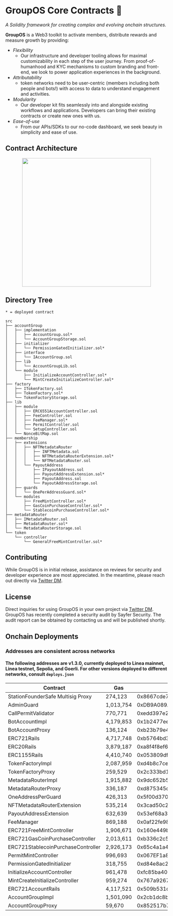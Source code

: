 # GroupOS Core Contracts 🧙

_A Solidity framework for creating complex and evolving onchain structures._

**GroupOS** is a Web3 toolkit to activate members, distribute rewards and measure growth by providing:

  - *Flexibility* 
    - Our infrastructure and developer tooling allows for maximal customizability in each step of the user journey. From proof-of-humanhood and KYC mechanisms to custom branding and front-end, we look to power application experiences in the background.
  - *Attributability* 
    - token networks need to be user-centric (members including both people and bots!) with access to data to understand engagement and activities.
  - *Modularity* 
    - Our developer kit fits seamlessly into and alongside existing workflows and applications. Developers can bring their existing contracts or create new ones with us.
  - *Ease-of-use*
    - From our APIs/SDKs to our no-code dashboard, we seek beauty in simplicity and ease of use.


## Contract Architecture

<div style="text-align:center"><img src="https://github.com/0xStation/tokens-v1/assets/80549215/a68b8a19-4568-45a7-9d32-d5738409081e" width="400" ></div>

## Directory Tree

```
* = deployed contract

src
├── accountGroup
│   ├── implementation
│   │   ├── AccountGroup.sol*
│   │   └── AccountGroupStorage.sol
│   ├── initializer
│   │   └── PermissionGatedInitializer.sol*
│   ├── interface
│   │   └── IAccountGroup.sol
│   ├── lib
│   │   └── AccountGroupLib.sol
│   └── module
│       ├── InitializeAccountController.sol*
│       └── MintCreateInitializeController.sol*
├── factory
│   ├── ITokenFactory.sol
│   ├── TokenFactory.sol*
│   └── TokenFactoryStorage.sol
├── lib
│   ├── module
│   │   ├── ERC6551AccountController.sol
│   │   ├── FeeController.sol
│   │   ├── FeeManager.sol*
│   │   ├── PermitController.sol
│   │   └── SetupController.sol
│   └── NonceBitMap.sol
├── membership
│   ├── extensions
│   │   ├── NFTMetadataRouter
│   │   │   ├── INFTMetadata.sol
│   │   │   ├── NFTMetadataRouterExtension.sol*
│   │   │   └── NFTMetadataRouter.sol
│   │   └── PayoutAddress
│   │       ├── IPayoutAddress.sol
│   │       ├── PayoutAddressExtension.sol*
│   │       ├── PayoutAddress.sol
│   │       └── PayoutAddressStorage.sol
│   ├── guards
│   │   └── OnePerAddressGuard.sol*
│   └── modules
│       ├── FreeMintController.sol*
│       ├── GasCoinPurchaseController.sol*
│       └── StablecoinPurchaseController.sol*
├── metadataRouter
│   ├── IMetadataRouter.sol
│   ├── MetadataRouter.sol*
│   └── MetadataRouterStorage.sol
└── token
    └── controller
        └── GeneralFreeMintController.sol*
```

## Contributing

While GroupOS is in initial release, assistance on reviews for security and developer experience are most appreciated. In the meantime, please reach out directly via [Twitter DM](https://twitter.com/ilikesymmetry).

## License

Direct inquiries for using GroupOS in your own project via [Twitter DM](https://twitter.com/ilikesymmetry). GroupOS has recently completed a security audit by Sayfer Security. The audit report can be obtained by contacting us and will be published shortly.

## Onchain Deployments
### Addresses are consistent across networks
#### The following addresses are v1.3.0, currently deployed to Linea mainnet, Linea testnet, Sepolia, and Goerli. For other versions deployed to different networks, consult `deploys.json`

| Contract | Gas | Address |
| --- | --- | --- |
| StationFounderSafe Multisig Proxy |  274,123 | 0x8667cde7a8De51ea1d0C8E215845E74c04192D09 | 
| AdminGuard | 1,013,754 | 0xDB9A089A20D4b8cDef355ca474323b6C832D9776 | 
| CallPermitValidator | 770,771 | 0xedd397e2947f3c400db6f0b5914fb621838cfb72 | 
| BotAccountImpl | 4,179,853 | 0x1b2477eee03a4aff7a0079dcffafd068a922feb0 | 
| BotAccountProxy | 136,124 | 0xb23b79e466d8736f541354ab72d56f06ed0b7e5d | 
| ERC721Rails | 4,717,748 | 0xb5764bd3ad21a58f723db04aeb97a428c7bdde2a | 
| ERC20Rails | 3,879,187 | 0xa8f4f8ef600dd6ff538426fc206e8a1457d90d95 | 
| ERC1155Rails | 4,410,740 | 0x053809dfdd2443616d324c93e1dfc6a2076f976b |  
| TokenFactoryImpl | 2,087,959 | 0xd4b8c7ceaf8d7fc4b34b157f31be0d8e9e9022af | 
| TokenFactoryProxy | 259,529 | 0x2c333bd1316ce1af9ebf017a595d6f8ab5f6bd1a | 
| MetadataRouterImpl | 1,915,882 | 0x9dc652b502731d9a41fb60bcce9bc33b74619b4c | 
| MetadataRouterProxy | 336,187 | 0xd875345db38a113f3dd8f766f57cbbd2c4c2ab99 | 
| OneAddressPerGuard | 426,313 | 0x5f00d3707f1e4183003e75d3e995b814fb8fabe6 | 
| NFTMetadataRouterExtension | 535,214 | 0x3cad50c2621a4da3a5199370ceb00d6055d29650 | 
| PayoutAddressExtension | 632,639 | 0x53ef68a35f9ae248f28584ab8e724896eb2d41c5 | 
| FeeManager | 869,188 | 0x0af22fe98babe7b3dedc14ba3e0f33e9e63444f3 | 
| ERC721FreeMintController | 1,906,671 | 0x160e449bf97edbf5427717271bbfffd53e3f109d | 
| ERC721GasCoinPurchaseController | 2,013,611 | 0xb336c2c5568b310ec5774cb6c577280c14c4dac2 | 
| ERC721StablecoinPurchaseController | 2,926,173 | 0x65c4a1a4627dff7d66b45b4775e13fe5194fd197 | 
| PermitMintController | 996,693 | 0x067EF1a8E8D79E55B94d9C8096FFb927108A53b3 | 
| PermissionGatedInitializer | 318,755 | 0xd84e8ac29cb1e20e24ab1bafea36c16881d84856 | 
| InitializeAccountController | 961,478 | 0xfc85ba406338303d1a155364fa6dd5ad97c35f2a | 
| MintCreateInitializeController | 959,274 | 0x767a92675a01fbf1a33eb9b4c37e718a66d921cb |
| ERC721AccountRails | 4,117,521 | 0x509b531c8e979c85375370c0ba92ac44173c2d12 | 
| AccountGroupImpl | 1,501,090 | 0x2cb1dc8b63c32f03c6f496207027e1aaf9a47c0c | 
| AccountGroupProxy | 59,670 | 0x852517b7ffed0f98d714dd1787995aff4d6b1892 | 
